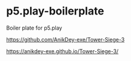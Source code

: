 # p5.play-boilerplate
Boiler plate for p5.play

https://github.com/AnikDey-exe/Tower-Siege-3

https://anikdey-exe.github.io/Tower-Siege-3/
